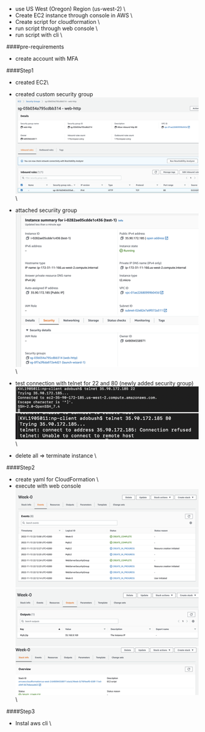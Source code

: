 - use US West (Oregon) Region (us-west-2) \
- Create EC2 instance through console in AWS \
- Create script for cloudformation \
- run script through web console \
- run script with cli \

####pre-requirements
- create account with MFA


####Step1
- created EC2\
- created custom security group ![security_group](https://github.com/phpadventure/aws-course/blob/master/week-0/screenshots/custom-security.png) \
- attached securiity group ![security_attched](https://github.com/phpadventure/aws-course/blob/master/week-0/screenshots/instance-with-security.png) \ 
- test connection with telnet for 22 and 80 (newly added security group) \
![ssh](https://github.com/phpadventure/aws-course/blob/master/week-0/screenshots/success-22.png) \
![web](https://github.com/phpadventure/aws-course/blob/master/week-0/screenshots/succes-80-but-no-service.png) \

- delete all => terminate instance \

####Step2
- create yaml for CloudFormation \
- execute with web console\
![web-console-events](https://github.com/phpadventure/aws-course/blob/master/week-0/screenshots/web-console-events.png) \
![web-console-output](https://github.com/phpadventure/aws-course/blob/master/week-0/screenshots/web-console-output.png) \
![ssh](https://github.com/phpadventure/aws-course/blob/master/week-0/screenshots/web-console-stack-ready.png) \

####Step3
- Instal aws cli \
